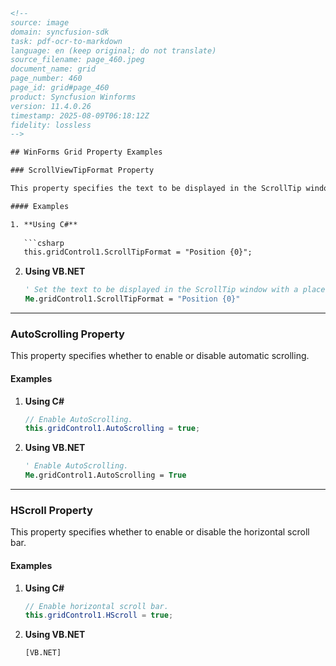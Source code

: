 ```html
<!-- 
source: image
domain: syncfusion-sdk
task: pdf-ocr-to-markdown
language: en (keep original; do not translate)
source_filename: page_460.jpeg
document_name: grid
page_number: 460
page_id: grid#page_460
product: Syncfusion Winforms
version: 11.4.0.26
timestamp: 2025-08-09T06:18:12Z
fidelity: lossless
-->

## WinForms Grid Property Examples

### ScrollViewTipFormat Property

This property specifies the text to be displayed in the ScrollTip window, allowing for a placeholder to indicate scroll position.

#### Examples

1. **Using C#**
   
   ```csharp
   this.gridControl1.ScrollTipFormat = "Position {0}";
   ```

2. **Using VB.NET**
   
   ```vb
   ' Set the text to be displayed in the ScrollTip window with a placeholder for scroll position.
   Me.gridControl1.ScrollTipFormat = "Position {0}"
   ```

---

### AutoScrolling Property

This property specifies whether to enable or disable automatic scrolling.

#### Examples

1. **Using C#**
   
   ```csharp
   // Enable AutoScrolling.
   this.gridControl1.AutoScrolling = true;
   ```

2. **Using VB.NET**
   
   ```vb
   ' Enable AutoScrolling.
   Me.gridControl1.AutoScrolling = True
   ```

---

### HScroll Property

This property specifies whether to enable or disable the horizontal scroll bar.

#### Examples

1. **Using C#**
   
   ```csharp
   // Enable horizontal scroll bar.
   this.gridControl1.HScroll = true;
   ```

2. **Using VB.NET**
   
   ```vb
   [VB.NET]
   ```
   <!-- tags: [grid, scroll, tip, autoscrolling, hscroll, property, examples, syncfusion, windowsforms] keywords: [scrolling, position, placeholder, horizontal, scrollbar, Enable, Disable, C#, VB.NET, property settings, gridcontrol, scrolltip, grid control] -->
```